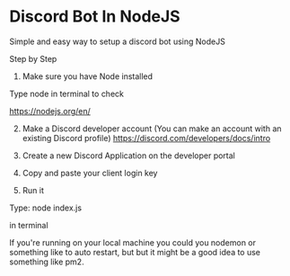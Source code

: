 # Discord Bot In NodeJS

Simple and easy way to setup a discord bot using NodeJS


Step by Step

1) Make sure you have Node installed
  
  
  Type node in terminal to check 

https://nodejs.org/en/

2) Make a Discord developer account (You can make an account with an existing Discord profile)
https://discord.com/developers/docs/intro

3) Create a new Discord Application on the developer portal

4) Copy and paste your client login key

5) Run it
  
  
  Type: node index.js
  
  in terminal
  
  If you're running on your local machine you could you nodemon or something like to auto restart,
  but but it might be a good idea to use something like pm2.
